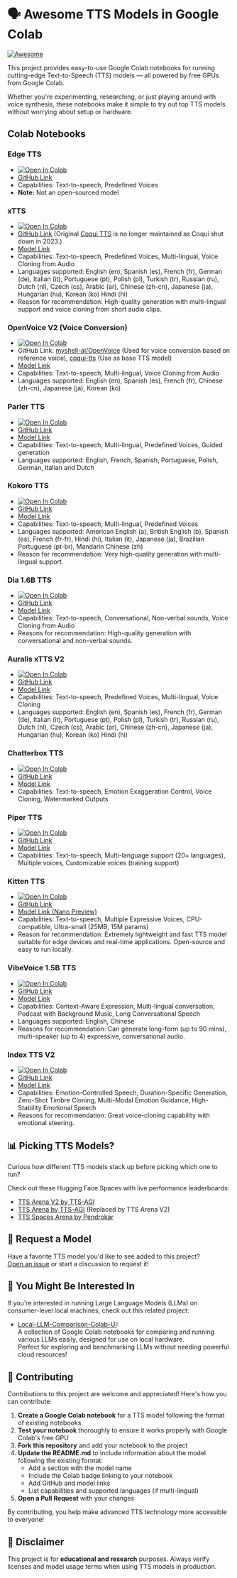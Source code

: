 # 🗣️ Awesome TTS Models in Google Colab

[![Awesome](https://awesome.re/badge.svg)](https://awesome.re)

This project provides easy-to-use Google Colab notebooks for running cutting-edge Text-to-Speech (TTS) models — all powered by free GPUs from Google Colab.

Whether you're experimenting, researching, or just playing around with voice synthesis, these notebooks make it simple to try out top TTS models without worrying about setup or hardware.

## Colab Notebooks
### Edge TTS

- [![Open In Colab](https://colab.research.google.com/assets/colab-badge.svg)](https://colab.research.google.com/github/Troyanovsky/awesome-TTS-Colab/blob/main/Edge_TTS.ipynb)
- [GitHub Link](https://github.com/rany2/edge-tts)
- Capabilities: Text-to-speech, Predefined Voices
- **Note:** Not an open-sourced model

### xTTS

- [![Open In Colab](https://colab.research.google.com/assets/colab-badge.svg)](https://github.com/Troyanovsky/awesome-TTS-Colab/blob/main/xTTS.ipynb)
- [GitHub Link](https://github.com/idiap/coqui-ai-TTS) (Original [Coqui TTS](https://github.com/coqui-ai/TTS) is no longer maintained as Coqui shut down in 2023.)
- [Model Link](https://huggingface.co/coqui/XTTS-v2)
- Capabilities: Text-to-speech, Predefined Voices, Multi-lingual, Voice Cloning from Audio
- Languages supported: English (en), Spanish (es), French (fr), German (de), Italian (it), Portuguese (pt), Polish (pl), Turkish (tr), Russian (ru), Dutch (nl), Czech (cs), Arabic (ar), Chinese (zh-cn), Japanese (ja), Hungarian (hu), Korean (ko) Hindi (hi)
- Reason for recommendation: High-quality generation with multi-lingual support and voice cloning from short audio clips.

### OpenVoice V2 (Voice Conversion)
- [![Open In Colab](https://colab.research.google.com/assets/colab-badge.svg)](https://github.com/Troyanovsky/awesome-TTS-Colab/blob/main/OpenVoice_V2.ipynb)
- GitHub Link: [myshell-ai/OpenVoice](https://github.com/myshell-ai/OpenVoice) (Used for voice conversion based on reference voice), [coqui-tts](https://github.com/idiap/coqui-ai-TTS) (Use as base TTS model)
- [Model Link](https://huggingface.co/myshell-ai/OpenVoiceV2)
- Capabilities: Text-to-speech, Multi-lingual, Voice Cloning from Audio
- Languages supported: English (en), Spanish (es), French (fr), Chinese (zh-cn), Japanese (ja), Korean (ko) 

### Parler TTS
- [![Open In Colab](https://colab.research.google.com/assets/colab-badge.svg)](https://github.com/Troyanovsky/awesome-TTS-Colab/blob/main/Parler_TTS.ipynb)
- [GitHub Link](https://github.com/huggingface/parler-tts)
- [Model Link](https://huggingface.co/parler-tts/parler-tts-mini-multilingual-v1.1/)
- Capabilities: Text-to-speech, Multi-lingual, Predefined Voices, Guided generation
- Languages supported: English, French, Spanish, Portuguese, Polish, German, Italian and Dutch

### Kokoro TTS
- [![Open In Colab](https://colab.research.google.com/assets/colab-badge.svg)](https://github.com/Troyanovsky/awesome-TTS-Colab/blob/main/kokoro_TTS.ipynb)
- [GitHub Link](https://github.com/hexgrad/kokoro)
- [Model Link](https://huggingface.co/hexgrad/Kokoro-82M)
- Capabilities: Text-to-speech, Multi-lingual, Predefined Voices
- Languages supported: American English (a), British English (b), Spanish (es), French (fr-fr), Hindi (hi), Italian (it), Japanese (ja), Brazilian Portuguese (pt-br), Mandarin Chinese (zh)
- Reason for recommendation: Very high-quality generation with multi-lingual support.

### Dia 1.6B TTS
- [![Open In Colab](https://colab.research.google.com/assets/colab-badge.svg)](https://github.com/Troyanovsky/awesome-TTS-Colab/blob/main/Dia_TTS.ipynb)
- [GitHub Link](https://github.com/nari-labs/dia)
- [Model Link](https://huggingface.co/nari-labs/Dia-1.6B)
- Capabilities: Text-to-speech, Conversational, Non-verbal sounds, Voice Cloning from Audio
- Reasons for recommendation: High-quality generation with conversational and non-verbal sounds.

### Auralis xTTS V2
- [![Open In Colab](https://colab.research.google.com/assets/colab-badge.svg)](https://github.com/Troyanovsky/awesome-TTS-Colab/blob/main/Auralis_xTTS.ipynb)
- [GitHub Link](https://github.com/astramind-ai/Auralis)
- [Model Link](https://huggingface.co/AstraMindAI/xttsv2)
- Capabilities: Text-to-speech, Predefined Voices, Multi-lingual, Voice Cloning
- Languages supported: English (en), Spanish (es), French (fr), German (de), Italian (it), Portuguese (pt), Polish (pl), Turkish (tr), Russian (ru), Dutch (nl), Czech (cs), Arabic (ar), Chinese (zh-cn), Japanese (ja), Hungarian (hu), Korean (ko) Hindi (hi)

### Chatterbox TTS
- [![Open In Colab](https://colab.research.google.com/assets/colab-badge.svg)](https://github.com/Troyanovsky/awesome-TTS-Colab/blob/main/chatterbox_TTS.ipynb)
- [GitHub Link](https://github.com/resemble-ai/chatterbox)
- [Model Link](https://huggingface.co/ResembleAI/chatterbox)
- Capabilities: Text-to-speech, Emotion Exaggeration Control, Voice Cloning, Watermarked Outputs

### Piper TTS
- [![Open In Colab](https://colab.research.google.com/assets/colab-badge.svg)](https://github.com/Troyanovsky/awesome-TTS-Colab/blob/main/piper1_gpl_TTS.ipynb)
- [GitHub Link](https://github.com/OHF-Voice/piper1-gpl)
- [Model Link](https://huggingface.co/rhasspy/piper-voices)
- Capabilities: Text-to-speech, Multi-language support (20+ languages), Multiple voices, Customizable voices (training support)

### Kitten TTS
- [![Open In Colab](https://colab.research.google.com/assets/colab-badge.svg)](https://github.com/Troyanovsky/awesome-TTS-Colab/blob/main/Kitten_TTS_Nano.ipynb)
- [GitHub Link](https://github.com/KittenML/KittenTTS)
- [Model Link (Nano Preview)](https://huggingface.co/KittenML/kitten-tts-nano-0.1)
- Capabilities: Text-to-speech, Multiple Expressive Voices, CPU-compatible, Ultra-small (25MB, 15M params)
- Reason for recommendation: Extremely lightweight and fast TTS model suitable for edge devices and real-time applications. Open-source and easy to run locally.

### VibeVoice 1.5B TTS
- [![Open In Colab](https://colab.research.google.com/assets/colab-badge.svg)](https://colab.research.google.com/github/Troyanovsky/awesome-TTS-Colab/blob/main/VibeVoice%201.5B%20TTS.ipynb)
- [GitHub Link](https://github.com/microsoft/VibeVoice)
- [Model Link](https://huggingface.co/microsoft/VibeVoice-1.5B)
- Capabilities: Context-Aware Expression, Multi-lingual conversation, Podcast with Background Music, Long Conversational Speech
- Languages supported: English, Chinese
- Reasons for recommendation: Can generate long-form (up to 90 mins), multi-speaker (up to 4) expressive, conversational audio.

### Index TTS V2
- [![Open In Colab](https://colab.research.google.com/assets/colab-badge.svg)](https://colab.research.google.com/github/Troyanovsky/awesome-TTS-Colab/blob/main/Index_TTS_V2.ipynb)
- [GitHub Link](https://github.com/index-tts/index-tts)
- [Model Link](https://huggingface.co/IndexTeam/IndexTTS-2)
- Capabilities: Emotion-Controlled Speech, Duration-Specific Generation, Zero-Shot Timbre Cloning, Multi-Modal Emotion Guidance, High-Stability Emotional Speech
- Reasons for recommendation: Great voice-cloning capability with emotional steering.


## 📊 Picking TTS Models?

Curious how different TTS models stack up before picking which one to run?

Check out these Hugging Face Spaces with live performance leaderboards:
- [TTS Arena V2 by TTS-AGI](https://huggingface.co/spaces/TTS-AGI/TTS-Arena-V2)
- [TTS Arena by TTS-AGI](https://huggingface.co/spaces/TTS-AGI/TTS-Arena) (Replaced by TTS Arena V2)
- [TTS Spaces Arena by Pendrokar](https://huggingface.co/spaces/Pendrokar/TTS-Spaces-Arena)

## 🙋 Request a Model

Have a favorite TTS model you'd like to see added to this project?  
[Open an issue]([https://github.com/yourusername/yourrepo/issues](https://github.com/Troyanovsky/awesome-TTS-Colab/issues)) or start a discussion to request it!

## 👀 You Might Be Interested In

If you're interested in running Large Language Models (LLMs) on consumer-level local machines, check out this related project:

- [Local-LLM-Comparison-Colab-UI](https://github.com/Troyanovsky/Local-LLM-Comparison-Colab-UI):  
  A collection of Google Colab notebooks for comparing and running various LLMs easily, designed for use on local hardware.  
  Perfect for exploring and benchmarking LLMs without needing powerful cloud resources!


## 🤝 Contributing

Contributions to this project are welcome and appreciated! Here's how you can contribute:

1. **Create a Google Colab notebook** for a TTS model following the format of existing notebooks
2. **Test your notebook** thoroughly to ensure it works properly with Google Colab's free GPU
3. **Fork this repository** and add your notebook to the project
4. **Update the README.md** to include information about the model following the existing format:
   - Add a section with the model name
   - Include the Colab badge linking to your notebook
   - Add GitHub and model links
   - List capabilities and supported languages (if multi-lingual)
5. **Open a Pull Request** with your changes

By contributing, you help make advanced TTS technology more accessible to everyone!

## 📌 Disclaimer

This project is for **educational and research** purposes. Always verify licenses and model usage terms when using TTS models in production.
